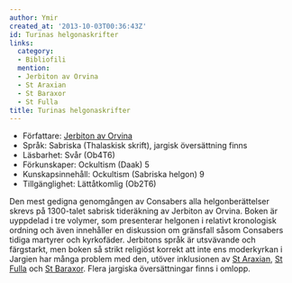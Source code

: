 ```yaml
---
author: Ymir
created_at: '2013-10-03T00:36:43Z'
id: Turinas helgonaskrifter
links:
  category:
  - Bibliofili
  mention:
  - Jerbiton av Orvina
  - St Araxian
  - St Baraxor
  - St Fulla
title: Turinas helgonaskrifter
---
```


-   Författare: [Jerbiton av Orvina]
-   Språk: Sabriska (Thalaskisk skrift), jargisk översättning finns
-   Läsbarhet: Svår (Ob4T6)
-   Förkunskaper: Ockultism (Daak) 5
-   Kunskapsinnehåll: Ockultism (Sabriska helgon) 9
-   Tillgänglighet: Lättåtkomlig (Ob2T6)

Den mest gedigna genomgången av Consabers alla helgonberättelser skrevs på 1300-talet sabrisk
tideräkning av Jerbiton av Orvina. Boken är uyppdelad i tre volymer, som presenterar helgonen i
relativt kronologisk ordning och även innehåller en diskussion om gränsfall såsom Consabers tidiga
martyrer och kyrkofäder. Jerbitons språk är utsvävande och färgstarkt, men boken så strikt religiöst
korrekt att inte ens moderkyrkan i Jargien har många problem med den, utöver inklusionen av [St
Araxian], [St Fulla] och [St Baraxor]. Flera jargiska översättningar finns i omlopp.

  [Jerbiton av Orvina]: Jerbiton_av_Orvina
  [St Araxian]: St_Araxian
  [St Fulla]: St_Fulla
  [St Baraxor]: St_Baraxor